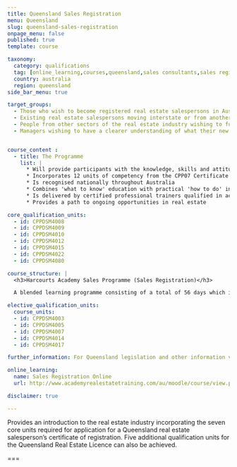 ```yaml
---
title: Queensland Sales Registration
menu: Queensland
slug: queensland-sales-registration
onpage_menu: false
published: true
template: course

taxonomy:
  category: qualifications
  tag: [online_learning,courses,queensland,sales consultants,sales registration,sales]
  country: australia
  region: queensland
side_bar_menu: true

target_groups:
  - Those who wish to become registered real estate salespersons in Australia
  - Existing real estate salespersons moving interstate or from another country wishing to register as a salesperson
  - People from other sectors of the real estate industry wishing to further develop their knowledge or skills in specific areas
  - Managers wishing to have a clearer understanding of what their new recruits are learning


course_content :
  - title: The Programme
    list: |
      * Will provide participants with the knowledge, skills and attitudes to build a successful career in real estate sales
      * Incorporates 12 units of competency from the CPP07 Certificate IV in Property Services (Real Estate)
      * Is recognised nationally throughout Australia
      * Combines 'what to know' education with practical 'how to do' instruction
      * Is delivered by certified professional trainers qualified in accelerated learning techniques to enhance learning retention and student engagement
      * Provides a path to ongoing opportunities in real estate

core_qualification_units:
  - id: CPPDSM4008
  - id: CPPDSM4009
  - id: CPPDSM4010
  - id: CPPDSM4012
  - id: CPPDSM4015
  - id: CPPDSM4022
  - id: CPPDSM4080

course_structure: |
  <h3>Harcourts Academy Sales Programme (Sales Registration)</h3>

  A blended learning programme consisting of a total of 56 days which includes a number of online pre-course tasks, 4 days in class training, 45 days one-on-one coaching in the field with the student's office manager with accompanying in the field project work, and then a final 2 days in class training.

elective_qualification_units:
  course_units:
  - id: CPPDSM4003
  - id: CPPDSM4005
  - id: CPPDSM4007
  - id: CPPDSM4014
  - id: CPPDSM4017

further_information: For Queensland legislation and other information visit [Office of Fair Trading](http://www.qld.gov.au/law/fair-trading/).

online_learning:
  name: Sales Registration Online
  url: http://www.academyrealestatetraining.com/au/moodle/course/view.php?id=5

disclaimer: true

---
```


Provides an introduction to the real estate industry incorporating the seven core units required for application for a Queensland real estate salesperson’s certificate of registration. Five additional qualification units for the Queensland Real Estate Licence can also be achieved.

===
